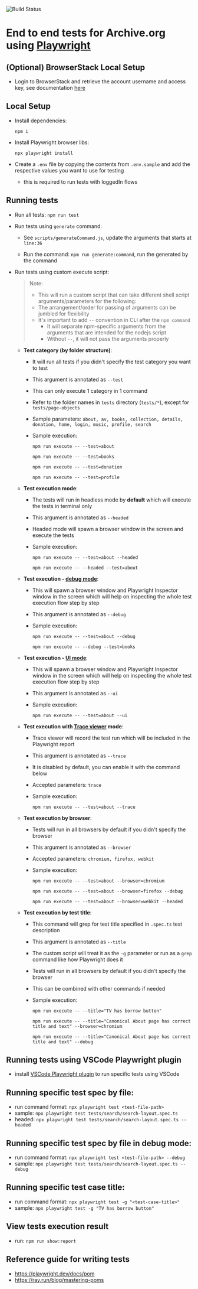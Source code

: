 ![Build Status](https://github.com/internetarchive/archiveorg-e2e-tests/actions/workflows/main.yml/badge.svg)

# End to end tests for Archive.org using [Playwright](https://playwright.dev/)


## (Optional) BrowserStack Local Setup

- Login to BrowserStack and retrieve the account username and access key, see documentation [here](https://www.browserstack.com/docs/automate/playwright/getting-started/nodejs/test-runner)


## Local Setup

- Install dependencies:

    `npm i`

- Install Playwright browser libs:

    `npx playwright install`

- Create a `.env` file by copying the contents from `.env.sample` and add the respective values you want to use for testing

    - this is required to run tests with loggedIn flows


## Running tests

- Run all tests: `npm run test`

- Run tests using `generate` command:

    - See `scripts/generateCommand.js`, update the arguments that starts at `line:36`

    - Run the command: `npm run generate:command`, run the generated by the command

- Run tests using custom execute script:

    > Note:
    >   - This will run a custom script that can take different shell script arguments/parameters for the following:
    >   - The arrangement/order for passing of arguments can be jumbled for flexibility
    >   - It's important to add `--` convention in CLI after the `npm command`
    >       - It will separate npm-specific arguments from the arguments that are intended for the nodejs script
    >       - Without `--`, it will not pass the arguments properly


    - __Test category (by folder structure)__:
        - It will run all tests if you didn't specify the test category you want to test
        - This argument is annotated as `--test`
        - This can only execute 1 category in 1 command
        - Refer to the folder names in `tests` directory (`tests/*`), except for `tests/page-objects`
        - Sample parameters: `about, av, books, collection, details, donation, home, login, music, profile, search`
        - Sample execution:

            `npm run execute -- --test=about`

            `npm run execute -- --test=books`

            `npm run execute -- --test=donation`

            `npm run execute -- --test=profile`

    - __Test execution mode__:
        - The tests will run in headless mode by __default__ which will execute the tests in terminal only
        - This argument is annotated as `--headed`
        - Headed mode will spawn a browser window in the screen and execute the tests
        - Sample execution:

            `npm run execute -- --test=about --headed`

            `npm run execute -- --headed --test=about`

    - __Test execution - [debug mode](https://playwright.dev/docs/running-tests#debug-tests-with-the-playwright-inspector)__:
        - This will spawn a browser window and Playwright Inspector window in the screen which will help on inspecting the whole test execution flow step by step
        - This argument is annotated as `--debug`
        - Sample execution:

            `npm run execute -- --test=about --debug`

            `npm run execute -- --debug --test=books`

    - __Test execution - [UI mode](https://playwright.dev/docs/running-tests#debug-tests-in-ui-mode)__:
        - This will spawn a browser window and Playwright Inspector window in the screen which will help on inspecting the whole test execution flow step by step
        - This argument is annotated as `--ui`
        - Sample execution:

            `npm run execute -- --test=about --ui`

    - __Test execution with [Trace viewer](https://playwright.dev/docs/trace-viewer) mode__:
        - Trace viewer will record the test run which will be included in the Playwright report
        - This argument is annotated as `--trace`
        - It is disabled by default, you can enable it with the command below
        - Accepted parameters: `trace`
        - Sample execution:

            `npm run execute -- --test=about --trace`

    - __Test execution by browser__:
        - Tests will run in all browsers by default if you didn't specify the browser
        - This argument is annotated as `--browser`
        - Accepted parameters: `chromium, firefox, webkit`
        - Sample execution:

            `npm run execute -- --test=about --browser=chromium`

            `npm run execute -- --test=about --browser=firefox --debug`

            `npm run execute -- --test=about --browser=webkit --headed`

    - __Test execution by test title__:
        - This command will grep for test title specified in `.spec.ts` test description
        - This argument is annotated as `--title`
        - The custom script will treat it as the `-g` parameter or run as a `grep` command like how Playwright does it
        - Tests will run in all browsers by default if you didn't specify the browser
        - This can be combined with other commands if needed
        - Sample execution:

            `npm run execute -- --title="TV has borrow button"`

            `npm run execute -- --title="Canonical About page has correct title and text" --browser=chromium`

            `npm run execute -- --title="Canonical About page has correct title and text" --debug`


## Running tests using VSCode Playwright plugin

- install [VSCode Playwright plugin](https://marketplace.visualstudio.com/items?itemName=ms-playwright.playwright) to run specific tests using VSCode


## Running specific test spec by file:

- run command format: `npx playwright test <test-file-path>`
- sample: `npx playwright test tests/search/search-layout.spec.ts`
- headed: `npx playwright test tests/search/search-layout.spec.ts --headed`


## Running specific test spec by file in debug mode:

- run command format: `npx playwright test <test-file-path> --debug`
- sample: `npx playwright test tests/search/search-layout.spec.ts --debug`

## Running specific test case title:

- run command format: `npx playwright test -g "<test-case-title>"`
- sample: `npx playwright test -g "TV has borrow button"`


## View tests execution result

- run: `npm run show:report`

## Reference guide for writing tests

- https://playwright.dev/docs/pom
- https://ray.run/blog/mastering-poms
